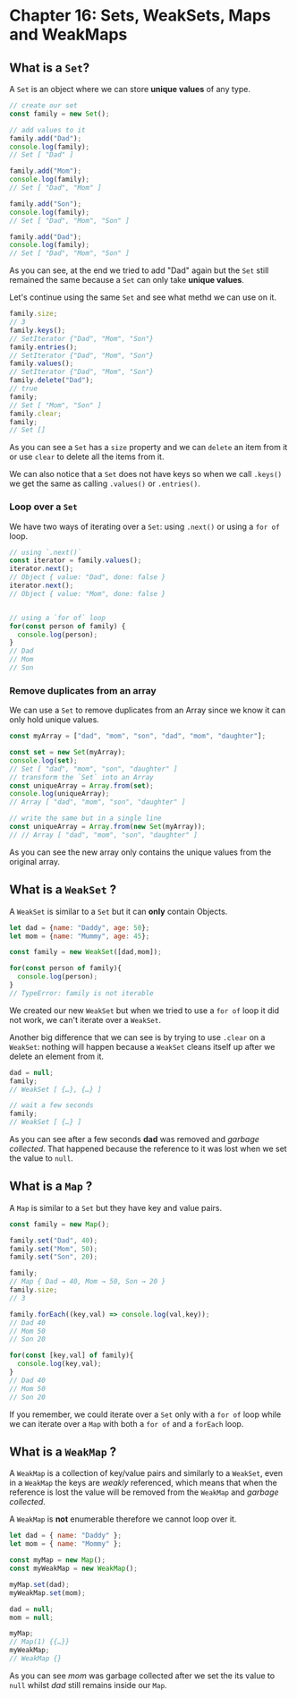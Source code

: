 # Chapter 16: Sets, WeakSets, Maps and WeakMaps

## What is a `Set`?

A `Set` is an object where we can store **unique values** of any type.

```javascript
// create our set
const family = new Set();

// add values to it
family.add("Dad");
console.log(family);
// Set [ "Dad" ]

family.add("Mom");
console.log(family);
// Set [ "Dad", "Mom" ]

family.add("Son");
console.log(family);
// Set [ "Dad", "Mom", "Son" ]

family.add("Dad");
console.log(family);
// Set [ "Dad", "Mom", "Son" ]
```

As you can see, at the end we tried to add "Dad" again but the `Set` still remained the same because a `Set` can only take **unique values**.

Let's continue using the same `Set` and see what methd we can use on it.

```javascript
family.size;
// 3
family.keys();
// SetIterator {"Dad", "Mom", "Son"}
family.entries();
// SetIterator {"Dad", "Mom", "Son"}
family.values();
// SetIterator {"Dad", "Mom", "Son"}
family.delete("Dad");
// true
family;
// Set [ "Mom", "Son" ]
family.clear;
family;
// Set []
```

As you can see a `Set` has a `size` property and we can `delete` an item from it or use `clear` to delete all the items from it.

We can also notice that a `Set` does not have keys so when we call `.keys()` we get the same as calling `.values()` or `.entries()`.

### Loop over a `Set`

We have two ways of iterating over a `Set`: using `.next()` or using a `for of` loop.

```javascript
// using `.next()`
const iterator = family.values();
iterator.next();
// Object { value: "Dad", done: false }
iterator.next();
// Object { value: "Mom", done: false }


// using a `for of` loop
for(const person of family) {
  console.log(person);
}
// Dad
// Mom
// Son
```

### Remove duplicates from an array

We can use a `Set` to remove duplicates from an Array since we know it can only hold unique values.

```javascript
const myArray = ["dad", "mom", "son", "dad", "mom", "daughter"];

const set = new Set(myArray);
console.log(set);
// Set [ "dad", "mom", "son", "daughter" ]
// transform the `Set` into an Array
const uniqueArray = Array.from(set);
console.log(uniqueArray);
// Array [ "dad", "mom", "son", "daughter" ]

// write the same but in a single line
const uniqueArray = Array.from(new Set(myArray));
// // Array [ "dad", "mom", "son", "daughter" ]
```

As you can see the new array only contains the unique values from the original array.

## What is a `WeakSet` ?

A `WeakSet` is similar to a `Set` but it can **only** contain Objects.

```javascript
let dad = {name: "Daddy", age: 50};
let mom = {name: "Mummy", age: 45};

const family = new WeakSet([dad,mom]);

for(const person of family){
  console.log(person);
}
// TypeError: family is not iterable
```

We created our new `WeakSet` but when we tried to use a `for of` loop it did not work, we can't iterate over a `WeakSet`.

Another big difference that we can see is by trying to use `.clear` on a `WeakSet`: nothing will happen because a `WeakSet` cleans itself up after we delete an element from it.

```javascript
dad = null;
family;
// WeakSet [ {…}, {…} ]

// wait a few seconds
family;
// WeakSet [ {…} ]
```

As you can see after a few seconds **dad** was removed and _garbage collected_. That happened because the reference to it was lost when we set the value to `null`.

## What is a `Map` ?

A `Map` is similar to a `Set` but they have key and value pairs.

```javascript
const family = new Map();

family.set("Dad", 40);
family.set("Mom", 50);
family.set("Son", 20);

family;
// Map { Dad → 40, Mom → 50, Son → 20 }
family.size;
// 3

family.forEach((key,val) => console.log(val,key));
// Dad 40
// Mom 50
// Son 20

for(const [key,val] of family){
  console.log(key,val);
}
// Dad 40
// Mom 50
// Son 20
```

If you remember, we could iterate over a `Set` only with a `for of` loop while we can iterate over a `Map` with both a `for of` and a `forEach` loop.

## What is a `WeakMap` ?

A `WeakMap` is a collection of key/value pairs and similarly to a `WeakSet`, even in a `WeakMap` the keys are _weakly_ referenced, which means that when the reference is lost the value will be removed from the `WeakMap` and _garbage collected_.

A `WeakMap` is **not** enumerable therefore we cannot loop over it.

```javascript
let dad = { name: "Daddy" };
let mom = { name: "Mommy" };

const myMap = new Map();
const myWeakMap = new WeakMap();

myMap.set(dad);
myWeakMap.set(mom);

dad = null;
mom = null;

myMap;
// Map(1) {{…}}
myWeakMap;
// WeakMap {}
```

As you can see _mom_ was garbage collected after we set the its value to `null` whilst _dad_ still remains inside our `Map`.

